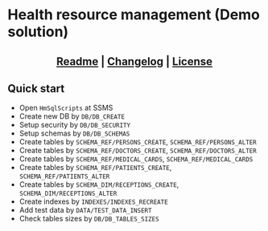 # Health resource management (Demo solution)

## <div align="center"><b><a href="README.md">Readme</a> | <a href="CHANGELOG.md">Changelog</a> | <a href="LICENSE.md">License</a></b></div>

## Quick start
- Open `HmSqlScripts` at SSMS
- Create new DB by `DB/DB_CREATE`
- Setup security by `DB/DB_SECURITY`
- Setup schemas by `DB/DB_SCHEMAS`
- Create tables by `SCHEMA_REF/PERSONS_CREATE`, `SCHEMA_REF/PERSONS_ALTER`
- Create tables by `SCHEMA_REF/DOCTORS_CREATE`, `SCHEMA_REF/DOCTORS_ALTER`
- Create tables by `SCHEMA_REF/MEDICAL_CARDS`, `SCHEMA_REF/MEDICAL_CARDS`
- Create tables by `SCHEMA_REF/PATIENTS_CREATE`, `SCHEMA_REF/PATIENTS_ALTER`
- Create tables by `SCHEMA_DIM/RECEPTIONS_CREATE`, `SCHEMA_DIM/RECEPTIONS_ALTER`
- Create indexes by `INDEXES/INDEXES_RECREATE`
- Add test data by `DATA/TEST_DATA_INSERT`
- Check tables sizes by `DB/DB_TABLES_SIZES`
